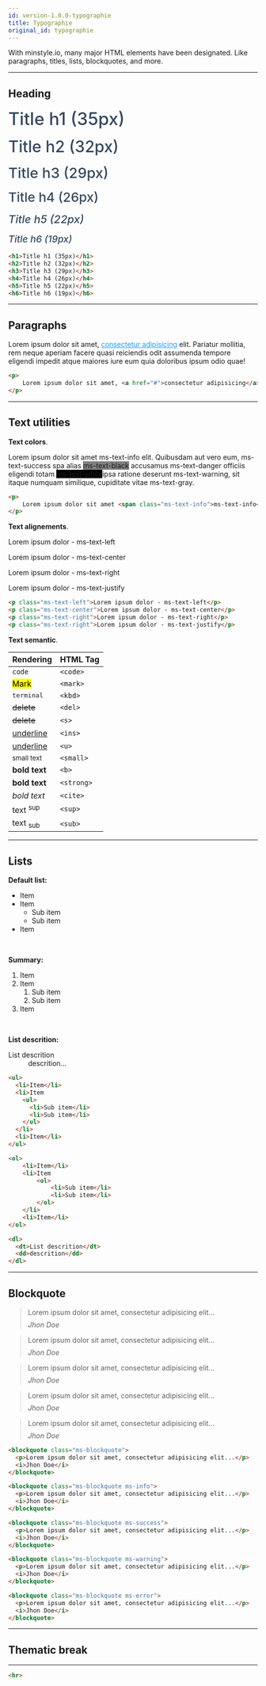 ```yaml
---
id: version-1.0.0-typographie
title: Typographie
original_id: typographie
---
```


With minstyle.io, many major HTML elements have been designated. Like paragraphs, titles, lists, blockquotes, and more.

___

## Heading

<h1 style="margin:0 0 1rem 0; font-size: 35px; font-weight: 500; color: #34495e;">Title h1 (35px)</h1>
<h2 style="margin:0 0 1rem 0; font-size: 32px; font-weight: 500; color: #34495e;">Title h2 (32px)</h2>
<h3 style="margin:0 0 1rem 0; font-size: 29px; font-weight: 500; color: #34495e;">Title h3 (29px)</h3>
<h4 style="margin:0 0 1rem 0; font-size: 26px; font-weight: 500; color: #34495e;">Title h4 (26px)</h4>
<h5 style="margin:0 0 1rem 0; font-size: 22px; font-weight: 500; color: #34495e;">Title h5 (22px)</h5>
<h6 style="margin:0 0 1rem 0; font-size: 19px; font-weight: 500; color: #34495e;">Title h6 (19px)</h6>

```html
<h1>Title h1 (35px)</h1>
<h2>Title h2 (32px)</h2>
<h3>Title h3 (29px)</h3>
<h4>Title h4 (26px)</h4>
<h5>Title h5 (22px)</h5>
<h6>Title h6 (19px)</h6>
```
___

## Paragraphs

<p>
    Lorem ipsum dolor sit amet, <a href="#" style="color: #219ced; font-weight:normal;">consectetur adipisicing</a> elit. Pariatur mollitia, rem neque aperiam facere quasi reiciendis odit assumenda tempore eligendi impedit atque maiores iure eum quia doloribus ipsum odio quae!
</p>

```html
<p>
    Lorem ipsum dolor sit amet, <a href="#">consectetur adipisicing</a> elit. Pariatur mollitia, rem neque aperiam facere quasi reiciendis odit assumenda tempore eligendi impedit atque maiores iure eum quia doloribus ipsum odio quae!
</p>
```
___

## Text utilities

**Text colors**.

<p>
	Lorem ipsum dolor sit amet <span class="ms-text-info">ms-text-info</span> elit. Quibusdam aut vero eum, <span class="ms-text-success">ms-text-success</span> spa alias <span class="ms-text-black" style="background-color: gray">ms-text-black</span> accusamus <span class="ms-text-danger">ms-text-danger</span> officiis eligendi totam <span class="ms-text-white" style="background-color: black">ms-text-white</span>ipsa ratione deserunt <span class="ms-text-warning">ms-text-warning</span>, sit itaque numquam similique, cupiditate vitae <span class="ms-text-gray">ms-text-gray</span>.
</p>

```html
<p>
	Lorem ipsum dolor sit amet <span class="ms-text-info">ms-text-info</span> elit. Quibusdam aut vero eum, <span class="ms-text-success">ms-text-success</span> spa alias <span class="ms-text-black" style="background-color: gray">ms-text-black</span> accusamus <span class="ms-text-danger">ms-text-danger</span> officiis eligendi totam <span class="ms-text-white" style="background-color: black">ms-text-white</span>ipsa ratione deserunt <span class="ms-text-warning">ms-text-warning</span>, sit itaque numquam similique, cupiditate vitae <span class="ms-text-gray">ms-text-gray</span>.
</p>
```

**Text alignements**.

<p class="ms-text-left">Lorem ipsum dolor - ms-text-left</p>
<p class="ms-text-center">Lorem ipsum dolor - ms-text-center</p>
<p class="ms-text-right">Lorem ipsum dolor - ms-text-right</p>
<p class="ms-text-justify">Lorem ipsum dolor - ms-text-justify</p>

```html
<p class="ms-text-left">Lorem ipsum dolor - ms-text-left</p>
<p class="ms-text-center">Lorem ipsum dolor - ms-text-center</p>
<p class="ms-text-right">Lorem ipsum dolor - ms-text-right</p>
<p class="ms-text-right">Lorem ipsum dolor - ms-text-justify</p>
```

**Text semantic**.

| Rendering | HTML Tag |
|---|---|
| <code>code</code>  |  `<code>` |
| <mark>Mark</mark> | `<mark>` |
| <kbd>terminal</kbd> | `<kbd>` |
| <del>delete</del> | `<del>` |
| <s>delete</s> | `<s>` |
| <ins>underline</ins> | `<ins>` |
| <u>underline</u> | `<u>` |
| <small>small text</small> | `<small>` |
| <b>bold text</b> | `<b>` |
| <strong>bold text</strong> | `<strong>` |
| <cite>bold text</cite> | `<cite>` |
| text <sup>sup</sup> | `<sup>` |
| text <sub>sub</sub> | `<sub>` |

___

## Lists

**Default list:**

<ul>
  <li>Item</li>
  <li>Item
    <ul>
      <li>Sub item</li>
      <li>Sub item</li>
    </ul>
  </li>
  <li>Item</li>
</ul><br/>

**Summary:**

<ol>
    <li>Item</li>
    <li>Item
        <ol>
            <li>Sub item</li>
            <li>Sub item</li>
        </ol>
    </li>
    <li>Item</li>
</ol><br/>

**List descrition:**

<dl>
  <dt>List descrition</dt>
  <dd>descrition...</dd>
</dl>

```html
<ul>
  <li>Item</li>
  <li>Item
    <ul>
      <li>Sub item</li>
      <li>Sub item</li>
    </ul>
  </li>
  <li>Item</li>
</ul>

<ol>
    <li>Item</li>
    <li>Item
        <ol>
            <li>Sub item</li>
            <li>Sub item</li>
        </ol>
    </li>
    <li>Item</li>
</ol>

<dl>
  <dt>List descrition</dt>
  <dd>descrition</dd>
</dl>
```

___

## Blockquote

<blockquote class="ms-blockquote" style="border-color: #e1e1e1;">
  <p style="margin: 0 0 0.5rem 0;">Lorem ipsum dolor sit amet, consectetur adipisicing elit...</p>
  <i>Jhon Doe</i>
</blockquote>

<blockquote class="ms-blockquote ms-info">
  <p style="margin: 0 0 0.5rem 0;">Lorem ipsum dolor sit amet, consectetur adipisicing elit...</p>
  <i>Jhon Doe</i>
</blockquote>

<blockquote class="ms-blockquote ms-success">
  <p style="margin: 0 0 0.5rem 0;">Lorem ipsum dolor sit amet, consectetur adipisicing elit...</p>
  <i>Jhon Doe</i>
</blockquote>

<blockquote class="ms-blockquote ms-warning">
  <p style="margin: 0 0 0.5rem 0;">Lorem ipsum dolor sit amet, consectetur adipisicing elit...</p>
  <i>Jhon Doe</i>
</blockquote>

<blockquote class="ms-blockquote ms-error">
  <p style="margin: 0 0 0.5rem 0;">Lorem ipsum dolor sit amet, consectetur adipisicing elit...</p>
  <i>Jhon Doe</i>
</blockquote>

```html
<blockquote class="ms-blockquote">
  <p>Lorem ipsum dolor sit amet, consectetur adipisicing elit...</p>
  <i>Jhon Doe</i>
</blockquote>

<blockquote class="ms-blockquote ms-info">
  <p>Lorem ipsum dolor sit amet, consectetur adipisicing elit...</p>
  <i>Jhon Doe</i>
</blockquote>

<blockquote class="ms-blockquote ms-success">
  <p>Lorem ipsum dolor sit amet, consectetur adipisicing elit...</p>
  <i>Jhon Doe</i>
</blockquote>

<blockquote class="ms-blockquote ms-warning">
  <p>Lorem ipsum dolor sit amet, consectetur adipisicing elit...</p>
  <i>Jhon Doe</i>
</blockquote>

<blockquote class="ms-blockquote ms-error">
  <p>Lorem ipsum dolor sit amet, consectetur adipisicing elit...</p>
  <i>Jhon Doe</i>
</blockquote>
```

___

## Thematic break

<hr>

```html
<hr>
```